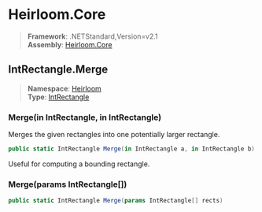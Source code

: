 # Heirloom.Core

> **Framework**: .NETStandard,Version=v2.1  
> **Assembly**: [Heirloom.Core][0]  

## IntRectangle.Merge

> **Namespace**: [Heirloom][0]  
> **Type**: [IntRectangle][1]  

### Merge(in IntRectangle, in IntRectangle)

Merges the given rectangles into one potentially larger rectangle.

```cs
public static IntRectangle Merge(in IntRectangle a, in IntRectangle b)
```

Useful for computing a bounding rectangle.

### Merge(params IntRectangle[])

```cs
public static IntRectangle Merge(params IntRectangle[] rects)
```

[0]: ../Heirloom.Core.md
[1]: Heirloom.IntRectangle.md
